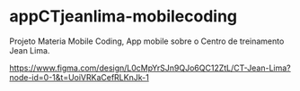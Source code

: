 # appCTjeanlima-mobilecoding
Projeto Materia Mobile Coding, App mobile sobre o Centro de treinamento Jean Lima.

https://www.figma.com/design/L0cMpYrSJn9QJo6QC12ZtL/CT-Jean-Lima?node-id=0-1&t=UoiVRKaCefRLKnJk-1
